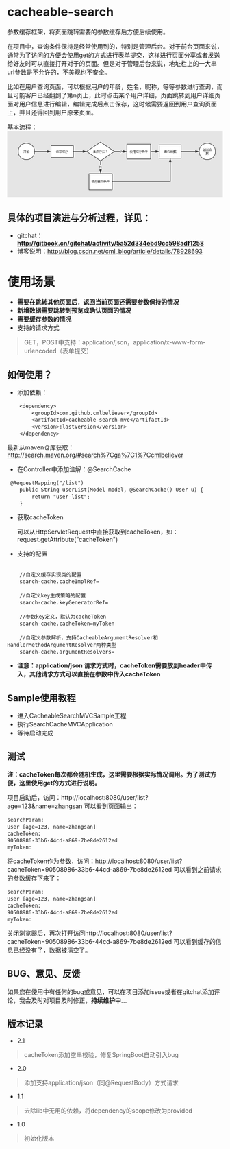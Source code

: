 
# cacheable-search
参数缓存框架，将页面跳转需要的参数缓存后方便后续使用。

在项目中，查询条件保持是经常使用到的，特别是管理后台。对于前台页面来说，通常为了访问的方便会使用get的方式进行表单提交，这样进行页面分享或者发送给好友时可以直接打开对于的页面。但是对于管理后台来说，地址栏上的一大串url参数是不允许的，不美观也不安全。 

比如在用户查询页面，可以根据用户的年龄，姓名，昵称，等等参数进行查询，而且可能客户已经翻到了第n页上，此时点击某个用户详细，页面跳转到用户详细页面对用户信息进行编辑，编辑完成后点击保存，这时候需要返回到用户查询页面上，并且还得回到用户原来页面。

基本流程：
![流程图][1]

## 具体的项目演进与分析过程，详见：

 - gitchat：**http://gitbook.cn/gitchat/activity/5a52d334ebd9cc598adf1258**
 - 博客说明：http://blog.csdn.net/cml_blog/article/details/78928693



# 使用场景 #

- **需要在跳转其他页面后，返回当前页面还需要参数保持的情况**
- **新增数据需要跳转到预览或确认页面的情况**
- **需要缓存参数的情况**
- 支持的请求方式

> GET，POST中支持：application/json，application/x-www-form-urlencoded（表单提交）


 
## 如何使用？

 - 添加依赖：

``` stylus
	<dependency>
		<groupId>com.github.cmlbeliever</groupId>
		<artifactId>cacheable-search-mvc</artifactId>
		<version>:lastVersion</version>
	</dependency>
```

最新从maven仓库获取：http://search.maven.org/#search%7Cga%7C1%7Ccmlbeliever

 - 在Controller中添加注解：@SearchCache

``` stylus
 @RequestMapping("/list")
    public String userList(Model model, @SearchCache() User u) {
        return "user-list";
    }
```

 - 获取cacheToken

    可以从HttpServletRequest中直接获取到cacheToken，如：
    request.getAttribute("cacheToken")

- 支持的配置


``` stylus

	//自定义缓存实现类的配置
	search-cache.cacheImplRef= 
	
	//自定义key生成策略的配置
	search-cache.keyGeneratorRef=
	
	//参数key定义，默认为cacheToken
	search-cache.cacheToken=myToken
	
	//自定义参数解析，支持CacheableArgumentResolver和HandlerMethodArgumentResolver两种类型
	search-cache.argumentResolvers=

```
    



- **注意：application/json 请求方式时，cacheToken需要放到header中传入，其他请求方式可以直接在参数中传入cacheToken**
 

## Sample使用教程 ##
- 进入CacheableSearchMVCSample工程
- 执行SearchCacheMVCApplication
- 等待启动完成

## 测试 ##

**注：cacheToken每次都会随机生成，这里需要根据实际情况调用。为了测试方便，这里使用get的方式进行说明。**

项目启动后，访问：http://localhost:8080/user/list?age=123&name=zhangsan 可以看到页面输出：

    searchParam:
	User [age=123, name=zhangsan]
	cacheToken:
	90508986-33b6-44cd-a869-7be8de2612ed
	myToken:

将cacheToken作为参数，访问：http://localhost:8080/user/list?cacheToken=90508986-33b6-44cd-a869-7be8de2612ed 可以看到之前请求的参数缓存下来了：

    searchParam:
	User [age=123, name=zhangsan]
	cacheToken:
	90508986-33b6-44cd-a869-7be8de2612ed
	myToken:

关闭浏览器后，再次打开访问http://localhost:8080/user/list?cacheToken=90508986-33b6-44cd-a869-7be8de2612ed 可以看到缓存的信息已经没有了，数据被清空了。

## BUG、意见、反馈 ##
如果您在使用中有任何的bug或意见，可以在项目添加issue或者在gitchat添加评论，我会及时对项目及时修正，**持续维护中...**

## 版本记录 ##

- 2.1

> cacheToken添加空串校验，修复SpringBoot自动引入bug

- 2.0

> 添加支持application/json（同@RequestBody）方式请求

- 1.1

> 去除lib中无用的依赖，将dependency的scope修改为provided

- 1.0

>初始化版本 



  [1]: ./snapshot/cache.png "cache.png"

